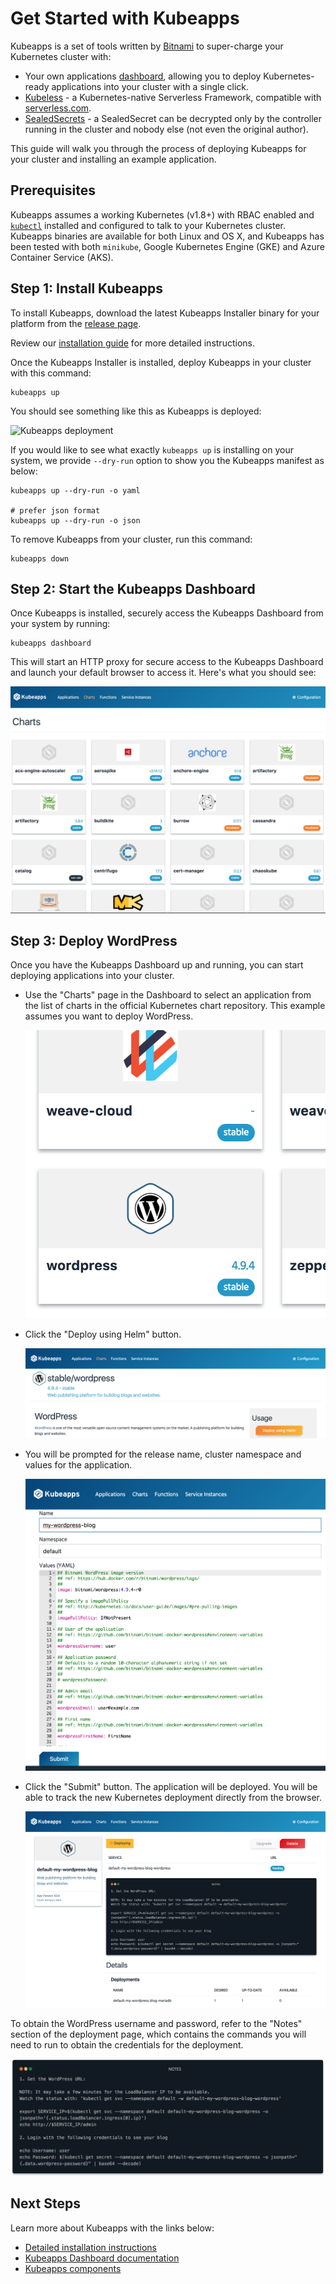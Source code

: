 # Get Started with Kubeapps

Kubeapps is a set of tools written by [Bitnami](https://bitnami.com) to super-charge your Kubernetes cluster with:

* Your own applications [dashboard](https://kubeapps.com/), allowing you to deploy Kubernetes-ready applications into your cluster with a single click.
* [Kubeless](http://kubeless.io/) - a Kubernetes-native Serverless Framework, compatible with [serverless.com](https://serverless.com).
* [SealedSecrets](https://github.com/bitnami/sealed-secrets) - a SealedSecret can be decrypted only by the controller running in the cluster and nobody else (not even the original author).

This guide will walk you through the process of deploying Kubeapps for your cluster and installing an example application.

## Prerequisites

Kubeapps assumes a working Kubernetes (v1.8+) with RBAC enabled and [`kubectl`](https://kubernetes.io/docs/tasks/tools/install-kubectl/) installed and configured to talk to your Kubernetes cluster. Kubeapps binaries are available for both Linux and OS X, and Kubeapps has been tested with both `minikube`, Google Kubernetes Engine (GKE) and Azure Container Service (AKS).

## Step 1: Install Kubeapps

To install Kubeapps, download the latest Kubeapps Installer binary for your platform from the [release page](https://github.com/kubeapps/kubeapps/releases).

Review our [installation guide](./install.md) for more detailed instructions.

Once the Kubeapps Installer is installed, deploy Kubeapps in your cluster with this command:

```
kubeapps up
```

You should see something like this as Kubeapps is deployed:

![Kubeapps deployment](../img/kubeapps-up.png)

If you would like to see what exactly `kubeapps up` is installing on your system, we provide `--dry-run` option to show you the Kubeapps manifest as below:

```
kubeapps up --dry-run -o yaml

# prefer json format
kubeapps up --dry-run -o json
```

To remove Kubeapps from your cluster, run this command:

```
kubeapps down
```

## Step 2: Start the Kubeapps Dashboard

Once Kubeapps is installed, securely access the Kubeapps Dashboard from your system by running:

```
kubeapps dashboard
```

This will start an HTTP proxy for secure access to the Kubeapps Dashboard and launch your default browser to access it. Here's what you should see:

![Dashboard main page](../img/dashboard-home.png)

## Step 3: Deploy WordPress

Once you have the Kubeapps Dashboard up and running, you can start deploying applications into your cluster.

* Use the "Charts" page in the Dashboard to select an application from the list of charts in the official Kubernetes chart repository. This example assumes you want to deploy WordPress.

  ![WordPress chart](../img/wordpress-search.png)

* Click the "Deploy using Helm" button.

  ![WordPress chart](../img/wordpress-chart.png)

* You will be prompted for the release name, cluster namespace and values for the application.

  ![WordPress installation](../img/wordpress-installation.png)

* Click the "Submit" button. The application will be deployed. You will be able to track the new Kubernetes deployment directly from the browser.

  ![WordPress deployment](../img/wordpress-deployment.png)

To obtain the WordPress username and password, refer to the "Notes" section of the deployment page, which contains the commands you will need to run to obtain the credentials for the deployment.

![WordPress deployment notes](../img/wordpress-notes.png)

## Next Steps

Learn more about Kubeapps with the links below:

* [Detailed installation instructions](install.md)
* [Kubeapps Dashboard documentation](dashboard.md)
* [Kubeapps components](components.md)
